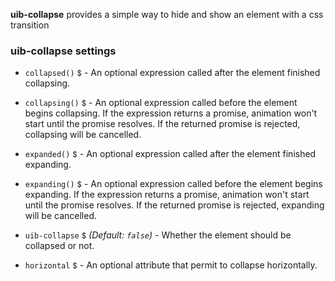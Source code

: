 **uib-collapse** provides a simple way to hide and show an element with a css transition

### uib-collapse settings

* `collapsed()`
  <small class="badge">$</small> -
  An optional expression called after the element finished collapsing.

* `collapsing()`
  <small class="badge">$</small> -
  An optional expression called before the element begins collapsing.
  If the expression returns a promise, animation won't start until the promise resolves.
  If the returned promise is rejected, collapsing will be cancelled.

* `expanded()`
  <small class="badge">$</small> -
  An optional expression called after the element finished expanding.

* `expanding()`
  <small class="badge">$</small> -
  An optional expression called before the element begins expanding.
  If the expression returns a promise, animation won't start until the promise resolves.
  If the returned promise is rejected, expanding will be cancelled.

* `uib-collapse`
  <small class="badge">$</small>
  <i class="glyphicon glyphicon-eye-open"></i>
  _(Default: `false`)_ -
  Whether the element should be collapsed or not.
  
* `horizontal`
  <small class="badge">$</small> -
  An optional attribute that permit to collapse horizontally.

